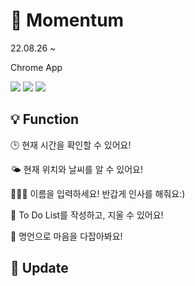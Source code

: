 # 💛 Momentum


22.08.26 ~ 

Chrome App

<img src="https://img.shields.io/badge/Javascript-F7DF1E?style=flat-square&logo=javascript&logoColor=white"/></a>
<img src="https://img.shields.io/badge/HTML-E34F26?style=flat-square&logo=html5&logoColor=white"/></a>
<img src="https://img.shields.io/badge/CSS-1572B6?style=flat-square&logo=css3&logoColor=white"/></a> 


## 💡 Function

🕒 현재 시간을 확인할 수 있어요!

🌤 현재 위치와 날씨를 알 수 있어요!

👩🏻‍💻 이름을 입력하세요! 반갑게 인사를 해줘요:)

📝 To Do List를 작성하고, 지울 수 있어요!

🧘 명언으로 마음을 다잡아봐요! 


## 🔨 Update 
